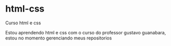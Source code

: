 # html-css
 Curso html e css

Estou aprendendo html e css com o curso do professor gustavo guanabara, estou no momento gerenciando meus repositorios